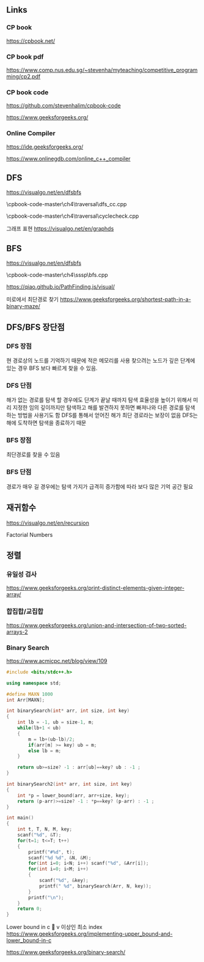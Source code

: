 ## Links

### CP book 

https://cpbook.net/

### CP book pdf 

https://www.comp.nus.edu.sg/~stevenha/myteaching/competitive_programming/cp2.pdf

### CP book code 

https://github.com/stevenhalim/cpbook-code

https://www.geeksforgeeks.org/

### Online Compiler

https://ide.geeksforgeeks.org/

https://www.onlinegdb.com/online_c++_compiler

## DFS
https://visualgo.net/en/dfsbfs

\cpbook-code-master\ch4\traversal\dfs_cc.cpp

\cpbook-code-master\ch4\traversal\cyclecheck.cpp

그래프 표현 https://visualgo.net/en/graphds

## BFS
https://visualgo.net/en/dfsbfs

\cpbook-code-master\ch4\sssp\bfs.cpp

https://qiao.github.io/PathFinding.js/visual/

미로에서 최단경로 찾기 https://www.geeksforgeeks.org/shortest-path-in-a-binary-maze/

## DFS/BFS 장단점
### DFS 장점
현 경로상의 노드를 기억하기 때문에 적은 메모리를 사용 찾으려는 노드가 깊은 단계에 있는 경우 BFS 보다 빠르게 찾을 수 있음.

### DFS 단점
해가 없는 경로를 탐색 할 경우에도 단계가 끝날 때까지 탐색 효율성을 높이기 위해서 미리 지정한 임의 깊이까지만 탐색하고 해를 발견하지 못하면 빠져나와 다른 경로를 탐색하는 방법을 사용기도 함 DFS를 통해서 얻어진 해가 최단 경로라는 보장이 없음 DFS는 해에 도착하면 탐색을 종료하기 때문

### BFS 장점
최단경로를 찾을 수 있음

### BFS 단점
경로가 매우 길 경우에는 탐색 가지가 급격히 증가함에 따라 보다 많은 기억 공간 필요

## 재귀함수
https://visualgo.net/en/recursion

Factorial Numbers

## 정렬
### 유일성 검사
https://www.geeksforgeeks.org/print-distinct-elements-given-integer-array/

### 합집합/교집합
https://www.geeksforgeeks.org/union-and-intersection-of-two-sorted-arrays-2

### Binary Search
https://www.acmicpc.net/blog/view/109

~~~c++
#include <bits/stdc++.h>

using namespace std;

#define MAXN 1000
int Arr[MAXN];

int binarySearch(int* arr, int size, int key)
{
    int lb = -1, ub = size-1, m;
    while(lb+1 < ub)
    {
        m = lb+(ub-lb)/2;
        if(arr[m] >= key) ub = m;
        else lb = m;
    }

    return ub>=size? -1 : arr[ub]==key? ub : -1 ;
}

int binarySearch2(int* arr, int size, int key)
{
    int *p = lower_bound(arr, arr+size, key);
    return (p-arr)>=size? -1 : *p==key? (p-arr) : -1 ;
}

int main()
{
    int t, T, N, M, key;
    scanf("%d", &T);
    for(t=1; t<=T; t++)
    {
        printf("#%d", t);
        scanf("%d %d", &N, &M);
        for(int i=0; i<N; i++) scanf("%d", &Arr[i]);
        for(int i=0; i<M; i++)
        {
            scanf("%d", &key);
            printf(" %d", binarySearch(Arr, N, key));
        }
        printf("\n");
    }
    return 0;
}
~~~

Lower bound in c  v 이상인 최소 index https://www.geeksforgeeks.org/implementing-upper_bound-and-lower_bound-in-c

https://www.geeksforgeeks.org/binary-search/

